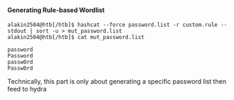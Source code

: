 #### Generating Rule-based Wordlist

```shell-session
alakin2504@htb[/htb]$ hashcat --force password.list -r custom.rule --stdout | sort -u > mut_password.list
alakin2504@htb[/htb]$ cat mut_password.list

password
Password
passw0rd
Passw0rd
```

Technically, this part is only about generating a specific password list then feed to hydra